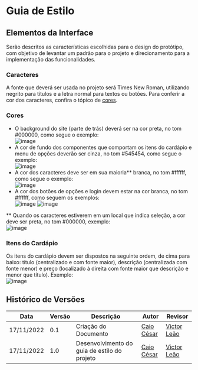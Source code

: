 # Guia de Estilo

## Elementos da Interface

Serão descritos as características escolhidas para o design do protótipo, com objetivo de levantar um padrão para o projeto e direcionamento para a implementação das funcionalidades.

### Caracteres

A fonte que deverá ser usada no projeto será Times New Roman, utilizando negrito para títulos e a letra normal para textos ou botões. Para conferir a cor dos caracteres, confira o tópico de [cores](#cores).

### Cores

* O background do site (parte de trás) deverá ser na cor preta, no tom #000000, como segue o exemplo:<br>
![image](https://user-images.githubusercontent.com/54439337/202565986-baa2cfac-149b-41c6-bd05-3ab1a3702d52.png)<br>
* A cor de fundo dos componentes que comportam os itens do cardápio e menu de opções deverão ser cinza, no tom #545454, como segue o exemplo:<br>
![image](https://user-images.githubusercontent.com/54439337/202566861-760b39db-a6c9-47b7-b2b9-f1b56a039246.png)<br>
* A cor dos caracteres deve ser em sua maioria** branca, no tom #ffffff, como segue o exemplo:<br>
![image](https://user-images.githubusercontent.com/54439337/202567301-66b3b93c-c3ab-4bd8-8890-599ac4e02662.png)<br>
* A cor dos botões de opções e login devem estar na cor branca, no tom #ffffff, como seguem os exemplos:<br>
![image](https://user-images.githubusercontent.com/54439337/202568088-7ab3790b-b646-4dcb-be94-e33e2fe97d79.png)
![image](https://user-images.githubusercontent.com/54439337/202568110-0b57a0a4-2dfd-41a4-8b86-79f4f807c1cb.png)<br>

** Quando os caracteres estiverem em um local que indica seleção, a cor deve ser preta, no tom #000000, exemplo:<br>
![image](https://user-images.githubusercontent.com/54439337/202567600-d69c7697-b229-4378-b331-8a2dda0cb8ec.png)<br>

### Itens do Cardápio

Os itens do cardápio devem ser dispostos na seguinte ordem, de cima para baixo: título (centralizado e com fonte maior), descrição (centralizada com fonte menor) e preço (localizado à direita com fonte maior que descrição e menor que título). Exemplo:<br>
![image](https://user-images.githubusercontent.com/54439337/202569104-efc8c27b-9533-4543-865f-cdb6befcda20.png)<br>

## Histórico de Versões

|    Data    | Versão |            Descrição           |       Autor     |    Revisor    |
|  --------  |  ----  |            ----------          | --------------- |    -------    |
| 17/11/2022 |  0.1 |  Criação do Documento    |   [Caio César](https://github.com/oCaioOliveira)    |       [Victor Leão](https://github.com/victorleaoo)     |
| 17/11/2022 |  1.0 | Desenvolvimento do guia de estilo do projeto | [Caio César](https://github.com/oCaioOliveira) | [Victor Leão](https://github.com/victorleaoo) |